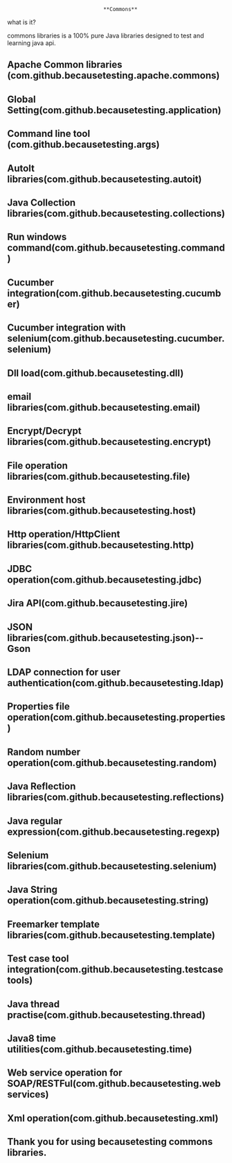                                    **Commons** 
  
what is it?

commons libraries  is a 100% pure Java libraries designed to test
and learning java api. 

## Apache Common libraries (com.github.becausetesting.apache.commons)

## Global Setting(com.github.becausetesting.application)

## Command line tool (com.github.becausetesting.args)

## AutoIt libraries(com.github.becausetesting.autoit)

## Java Collection libraries(com.github.becausetesting.collections)

## Run windows command(com.github.becausetesting.command)

## Cucumber integration(com.github.becausetesting.cucumber)

## Cucumber integration with selenium(com.github.becausetesting.cucumber.selenium)

## Dll load(com.github.becausetesting.dll)

## email libraries(com.github.becausetesting.email)

## Encrypt/Decrypt libraries(com.github.becausetesting.encrypt)

## File operation libraries(com.github.becausetesting.file)

## Environment host libraries(com.github.becausetesting.host)

## Http operation/HttpClient libraries(com.github.becausetesting.http)

## JDBC operation(com.github.becausetesting.jdbc)

## Jira API(com.github.becausetesting.jire)

## JSON libraries(com.github.becausetesting.json)--Gson

## LDAP connection for user authentication(com.github.becausetesting.ldap)

## Properties file operation(com.github.becausetesting.properties)

## Random number operation(com.github.becausetesting.random)

## Java Reflection libraries(com.github.becausetesting.reflections)

## Java regular expression(com.github.becausetesting.regexp)

## Selenium libraries(com.github.becausetesting.selenium)

## Java String operation(com.github.becausetesting.string)

## Freemarker template libraries(com.github.becausetesting.template)

## Test case tool integration(com.github.becausetesting.testcasetools)

## Java thread practise(com.github.becausetesting.thread)

## Java8 time utilities(com.github.becausetesting.time)

## Web service operation for SOAP/RESTFul(com.github.becausetesting.webservices)

## Xml operation(com.github.becausetesting.xml)



 Thank you for using becausetesting commons libraries.
------------------------------------------------------------



